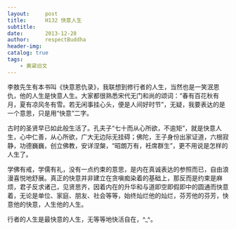 ```yaml
---
layout:     post
title:      H132 快意人生
subtitle:   
date:       2013-12-28
author:     respectBuddha
header-img: 
catalog: true
tags:
    - 黄粱旧文
---
```


李敖先生有本书叫《快意恩仇录》，我联想到修行者的人生，当然也是一笑泯恩仇，他的人生是快意人生。大家都很熟悉宋代无门和尚的颂词：“春有百花秋有月，夏有凉风冬有雪。若无闲事挂心头，便是人间好时节”，无疑，我要表达的是一个意思，只是用“快意”二字。

古时的圣贤早已如此般生活了。孔夫子“七十而从心所欲，不逾矩”，就是快意人生，心中仁善，从心所欲，广大无边际无挂碍；佛陀，王子身份出家证道，六根寂静，功德巍巍，创立佛教，安详涅槃，“昭朗万有，衽席群生”，更不用说是怎样的人生了。

学佛有戒，学儒有礼，没有一点约束的意思，是内在真诚表达的参照而已，自由浪漫喜悦地舒展。真正的快意并非建立在贪嗔痴染着的基础上，那反而是约束是麻烦，君子反求诸己，见贤思齐，因着内在的升华和与道即空即假即中的圆通而快意着，无论是单位、家庭、朋友、社会等等，始终灿烂他的灿烂，芬芳他的芬芳，快意他的快意，人生他的人生。

行者的人生是最快意的人生，无等等地快活自在，^_^。